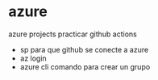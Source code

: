 # azure 
 azure projects
 practicar github actions


- sp para que github se conecte a azure
- az login
- azure cli comando para crear un grupo